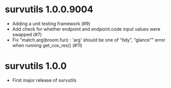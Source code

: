 # survutils 1.0.0.9004

* Adding a unit testing framework (#9)
* Add check for whether endpoint and endpoint.code input values were swapped (#7)
* Fix "match.arg(broom.fun) : 'arg' should be one of “tidy”, “glance”" error when running get_cox_res() (#11)

# survutils 1.0.0

* First major release of survutils
